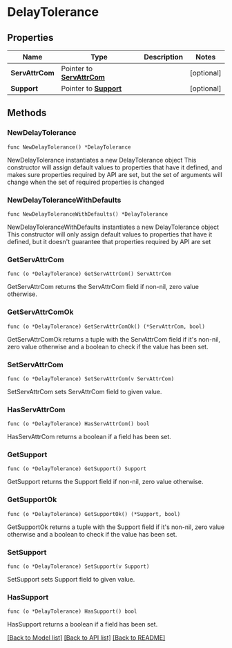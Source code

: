 # DelayTolerance

## Properties

Name | Type | Description | Notes
------------ | ------------- | ------------- | -------------
**ServAttrCom** | Pointer to [**ServAttrCom**](ServAttrCom.md) |  | [optional] 
**Support** | Pointer to [**Support**](Support.md) |  | [optional] 

## Methods

### NewDelayTolerance

`func NewDelayTolerance() *DelayTolerance`

NewDelayTolerance instantiates a new DelayTolerance object
This constructor will assign default values to properties that have it defined,
and makes sure properties required by API are set, but the set of arguments
will change when the set of required properties is changed

### NewDelayToleranceWithDefaults

`func NewDelayToleranceWithDefaults() *DelayTolerance`

NewDelayToleranceWithDefaults instantiates a new DelayTolerance object
This constructor will only assign default values to properties that have it defined,
but it doesn't guarantee that properties required by API are set

### GetServAttrCom

`func (o *DelayTolerance) GetServAttrCom() ServAttrCom`

GetServAttrCom returns the ServAttrCom field if non-nil, zero value otherwise.

### GetServAttrComOk

`func (o *DelayTolerance) GetServAttrComOk() (*ServAttrCom, bool)`

GetServAttrComOk returns a tuple with the ServAttrCom field if it's non-nil, zero value otherwise
and a boolean to check if the value has been set.

### SetServAttrCom

`func (o *DelayTolerance) SetServAttrCom(v ServAttrCom)`

SetServAttrCom sets ServAttrCom field to given value.

### HasServAttrCom

`func (o *DelayTolerance) HasServAttrCom() bool`

HasServAttrCom returns a boolean if a field has been set.

### GetSupport

`func (o *DelayTolerance) GetSupport() Support`

GetSupport returns the Support field if non-nil, zero value otherwise.

### GetSupportOk

`func (o *DelayTolerance) GetSupportOk() (*Support, bool)`

GetSupportOk returns a tuple with the Support field if it's non-nil, zero value otherwise
and a boolean to check if the value has been set.

### SetSupport

`func (o *DelayTolerance) SetSupport(v Support)`

SetSupport sets Support field to given value.

### HasSupport

`func (o *DelayTolerance) HasSupport() bool`

HasSupport returns a boolean if a field has been set.


[[Back to Model list]](../README.md#documentation-for-models) [[Back to API list]](../README.md#documentation-for-api-endpoints) [[Back to README]](../README.md)


